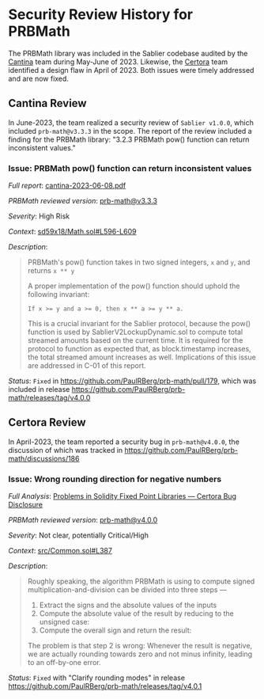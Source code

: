 # Security Review History for PRBMath

The PRBMath library was included in the Sablier codebase audited by the [Cantina](https://cantina.xyz/welcome) team during May-June of 2023. Likewise, the [Certora](https://medium.com/certora/problems-in-solidity-fixed-point-libraries-certora-bug-disclosure-987f504daca4) team identified a design flaw in April of 2023. Both issues were timely addressed and are now fixed.

## Cantina Review

In June-2023, the team realized a security review of `Sablier v1.0.0`, which included `prb-math@v3.3.3` in the scope. The report of the review included a finding for the PRBMath library: "3.2.3 PRBMath pow() function can return inconsistent values."

### Issue: PRBMath pow() function can return inconsistent values

_Full report_: [cantina-2023-06-08.pdf](https://github.com/sablier-labs/audits/blob/6567df3fa42b90663e3e694b1e776c6db337a3f2/v2-core/cantina-2023-06-08.pdf)

_PRBMath reviewed version_: [prb-math@v3.3.3](https://github.com/PaulRBerg/prb-math/tree/v3.3.2)

_Severity_: High Risk

_Context_: [sd59x18/Math.sol#L596-L609](https://github.com/PaulRBerg/prb-math/blob/df27d3d12ce12153fb166e1e310c8351210dc7ba/src/sd59x18/Math.sol#L596-L609) 

_Description_: 
> PRBMath's pow() function takes in two signed integers, `x` and `y`, and returns `x ** y`
> 
> A proper implementation of the pow() function should uphold the following invariant:
>
> `If x >= y and a >= 0, then x ** a >= y ** a.`
>
> This is a crucial invariant for the Sablier protocol, because the pow() function is used by SablierV2LockupDynamic.sol to compute total streamed amounts based on the current time. It is required for the protocol to function as expected that, as block.timestamp increases, the total streamed amount increases as well. Implications of this issue are addressed in C-01 of this report.
 
_Status_: `Fixed` in https://github.com/PaulRBerg/prb-math/pull/179, which was included in release https://github.com/PaulRBerg/prb-math/releases/tag/v4.0.0

## Certora Review

In April-2023, the team reported a security bug in `prb-math@v4.0.0`, the discussion of which was tracked in https://github.com/PaulRBerg/prb-math/discussions/186

### Issue: Wrong rounding direction for negative numbers

_Full Analysis_: [Problems in Solidity Fixed Point Libraries — Certora Bug Disclosure](https://medium.com/certora/problems-in-solidity-fixed-point-libraries-certora-bug-disclosure-987f504daca4)

_PRBMath reviewed version_: [prb-math@v4.0.0](https://github.com/PaulRBerg/prb-math/tree/v4.0.0)

_Severity_: Not clear, potentially Critical/High

_Context_: [src/Common.sol#L387](https://github.com/PaulRBerg/prb-math/blob/7ce3009bbfa0d8e2d430b7a1a9ca46b6e706d90d/src/Common.sol#L387)

_Description_: 
> Roughly speaking, the algorithm PRBMath is using to compute signed multiplication-and-division can be divided into three steps —
> 
> 1. Extract the signs and the absolute values of the inputs
> 2. Compute the absolute value of the result by reducing to the unsigned case:
> 3. Compute the overall sign and return the result:
>
> The problem is that step 2 is wrong: Whenever the result is negative, we are actually rounding towards zero and not minus infinity, leading to an off-by-one error.


_Status_: `Fixed` with "Clarify rounding modes" in release https://github.com/PaulRBerg/prb-math/releases/tag/v4.0.1
